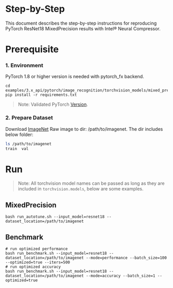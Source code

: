 Step-by-Step
============

This document describes the step-by-step instructions for reproducing PyTorch ResNet18 MixedPrecision results with Intel® Neural Compressor.

# Prerequisite

### 1. Environment

PyTorch 1.8 or higher version is needed with pytorch_fx backend.

```Shell
cd examples/3.x_api/pytorch/image_recognition/torchvision_models/mixed_precision/resnet18
pip install -r requirements.txt
```
> Note: Validated PyTorch [Version](/docs/source/installation_guide.md#validated-software-environment).

### 2. Prepare Dataset

Download [ImageNet](http://www.image-net.org/) Raw image to dir: /path/to/imagenet. The dir includes below folder:

```bash
ls /path/to/imagenet
train  val
```

# Run

> Note: All torchvision model names can be passed as long as they are included in `torchvision.models`, below are some examples.

## MixedPrecision
```Shell
bash run_autotune.sh --input_model=resnet18 --dataset_location=/path/to/imagenet
```

## Benchmark
```Shell
# run optimized performance
bash run_benchmark.sh --input_model=resnet18 --dataset_location=/path/to/imagenet --mode=performance --batch_size=100 --optimized=true --iters=500
# run optimized accuracy
bash run_benchmark.sh --input_model=resnet18 --dataset_location=/path/to/imagenet --mode=accuracy --batch_size=1 --optimized=true
```





